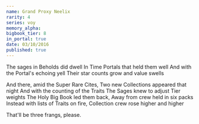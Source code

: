```yaml
---
name: Grand Proxy Neelix
rarity: 4
series: voy
memory_alpha:
bigbook_tier: 8
in_portal: true
date: 03/10/2016
published: true
---
```


The sages in Beholds did dwell
In Time Portals that held them well
And with the Portal's echoing yell
Their star counts grow and value swells

And there, amid the Super Rare Cites,
Two new Collections appeared that night
And with the counting of the Traits
The Sages knew to adjust Tier weights
The Holy Big Book led them back,
Away from crew held in six packs
Instead with lists of Traits on fire,
Collection crew rose higher and higher

That'll be three frangs, please.
